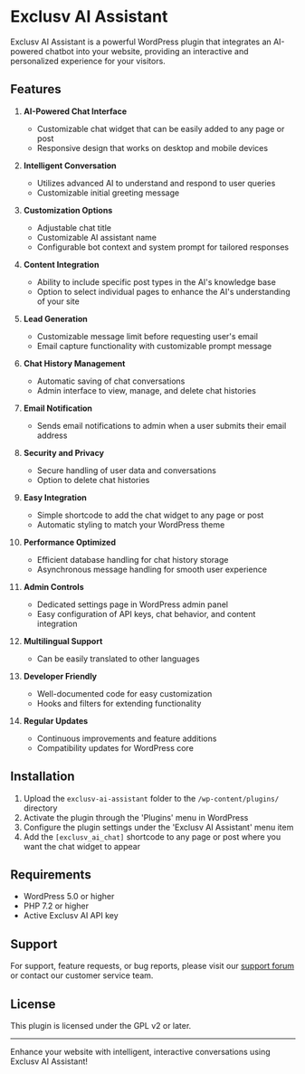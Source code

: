 # Exclusv AI Assistant

Exclusv AI Assistant is a powerful WordPress plugin that integrates an AI-powered chatbot into your website, providing an interactive and personalized experience for your visitors.

## Features

1. **AI-Powered Chat Interface**
   - Customizable chat widget that can be easily added to any page or post
   - Responsive design that works on desktop and mobile devices

2. **Intelligent Conversation**
   - Utilizes advanced AI to understand and respond to user queries
   - Customizable initial greeting message

3. **Customization Options**
   - Adjustable chat title
   - Customizable AI assistant name
   - Configurable bot context and system prompt for tailored responses

4. **Content Integration**
   - Ability to include specific post types in the AI's knowledge base
   - Option to select individual pages to enhance the AI's understanding of your site

5. **Lead Generation**
   - Customizable message limit before requesting user's email
   - Email capture functionality with customizable prompt message

6. **Chat History Management**
   - Automatic saving of chat conversations
   - Admin interface to view, manage, and delete chat histories

7. **Email Notification**
   - Sends email notifications to admin when a user submits their email address

8. **Security and Privacy**
   - Secure handling of user data and conversations
   - Option to delete chat histories

9. **Easy Integration**
   - Simple shortcode to add the chat widget to any page or post
   - Automatic styling to match your WordPress theme

10. **Performance Optimized**
    - Efficient database handling for chat history storage
    - Asynchronous message handling for smooth user experience

11. **Admin Controls**
    - Dedicated settings page in WordPress admin panel
    - Easy configuration of API keys, chat behavior, and content integration

12. **Multilingual Support**
    - Can be easily translated to other languages

13. **Developer Friendly**
    - Well-documented code for easy customization
    - Hooks and filters for extending functionality

14. **Regular Updates**
    - Continuous improvements and feature additions
    - Compatibility updates for WordPress core

## Installation

1. Upload the `exclusv-ai-assistant` folder to the `/wp-content/plugins/` directory
2. Activate the plugin through the 'Plugins' menu in WordPress
3. Configure the plugin settings under the 'Exclusv AI Assistant' menu item
4. Add the `[exclusv_ai_chat]` shortcode to any page or post where you want the chat widget to appear

## Requirements

- WordPress 5.0 or higher
- PHP 7.2 or higher
- Active Exclusv AI API key

## Support

For support, feature requests, or bug reports, please visit our [support forum](https://support.exclusv.ai) or contact our customer service team.

## License

This plugin is licensed under the GPL v2 or later.

---

Enhance your website with intelligent, interactive conversations using Exclusv AI Assistant!
